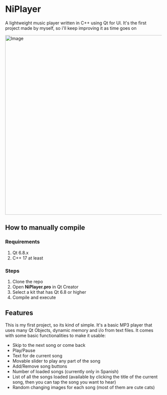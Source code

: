 # NiPlayer
A lightweight music player written in C++ using Qt for UI. 
It's the first project made by myself, so i'll keep improving it as time goes on

<img width="695" height="579" alt="Image" src="https://github.com/user-attachments/assets/96925fdd-8ca9-49bd-a3bc-d68b25a2a25c" />

## How to manually compile
### Requirements
1. Qt 6.8.x
2. C++ 17 at least
### Steps 
1. Clone the repo
2. Open **NiPlayer.pro** in Qt Creator
3. Select a kit that has Qt 6.8 or higher
4. Compile and execute

## Features

This is my first project, so its kind of simple. It's a basic MP3 player that uses many Qt Objects, dynamic memory and i/o from text files. It comes with some basic functionalities to make it usable:

- Skip to the next song or come back
- Play/Pause
- Text for de current song
- Movable slider to play any part of the song
- Add/Remove song buttons
- Number of loaded songs (currently only in Spanish)
- List of all the songs loaded (available by clicking the title of the current song, then you can tap the song you want to hear)
- Random changing images for each song (most of them are cute cats)

